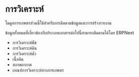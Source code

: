 <!-- add-breadcrumbs -->
# การวิเคราะห์

โมดูลการเกษตรส่วนนี้ใช้สำหรับการติดตามข้อมูลและการสร้างรายงาน

ข้อมูลทั้งหมดที่เกี่ยวข้องกับประเภทเอกสารต่อไปนี้สามารถติดตามได้โดย ERPNext

* การวิเคราะห์พืช
* การวิเคราะห์ดิน
* การวิเคราะห์น้ำ
* เนื้อดิน
* สภาพอากาศ
* เกณฑ์การวิเคราะห์ทางการเกษตร
